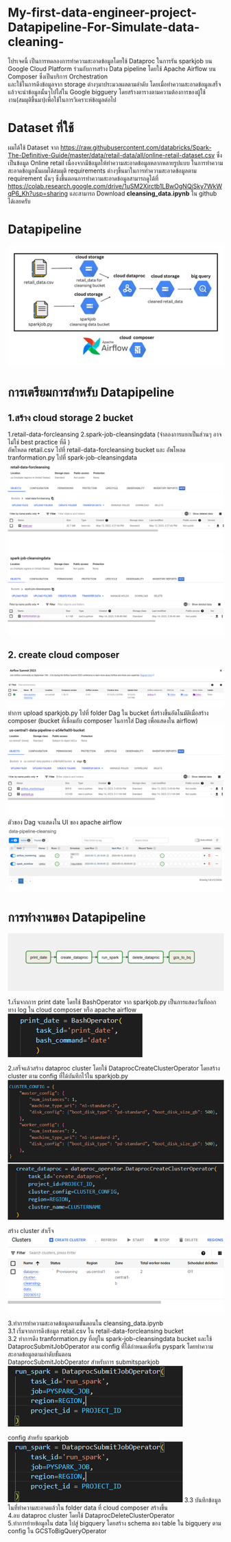 # My-first-data-engineer-project-Datapipeline-For-Simulate-data-cleaning-
โปรเจคนี้ เป็นการทดลองการทำความสะอาดข้อมูลโดยใช้ Dataproc ในการรัน sparkjob บน Google Cloud Platform ร่วมกับการสร้าง Data pipeline โดยใช้ Apache Airflow บน Composer ซึ่งเป็นบริการ Orchestration  
และใช้ในการดึงข้อมูลจาก storage ต่างๆมาประมวลผลตามลำดับ โดยเมื่อทำความสะอาดข้อมูลเสร็จแล้วจะนำข้อมูลนั้นๆไปใส่ใน Google bigguery โดยสร้างตารางตามความต้องการของผู้ใช้งาน(สมมุติขึ้นมา)เพื่อใช้ในการวิเคราะห์ข้อมูลต่อไป
# Dataset ที่ใช้
ผมได้ใช้ Dataset จาก 
https://raw.githubusercontent.com/databricks/Spark-The-Definitive-Guide/master/data/retail-data/all/online-retail-dataset.csv 
ซึ่งเป็นข้อมูล Online retail เนื่องจากมีข้อมูลให้ทำความสะอาดข้อมูลหลากหลายรูปแบบ ในการทำความสะอาดข้อมูลนั้นผมได้สมมุติ requirements ต่างๆขึ้นมาในการทำความสะอาดข้อมูลตาม requirement นั้นๆ
ซึ่งขึ้นตอนการทำความสะอาดข้อมูลสามารถดูได้ที่ https://colab.research.google.com/drive/1uSM2Xirctb1LBwOgNQiSky7WkWqP6_Kh?usp=sharing และสามารถ Download **cleansing_data.ipynb** ใน github ได้เลยครับ 
# Datapipeline
<img src = 'images/retail data (1).jpg'>

# การเตรียมการสำหรับ Datapipeline 
## 1.สร้าง cloud storage 2 bucket 
1.retail-data-forcleansing 2.spark-job-cleansingdata (จำลองการแยกเป็นส่วนๆ อาจไม่ใช่ best practice ที่ดี ) \
อัพโหลด retail.csv ไปที่ retail-data-forcleansing bucket และ อัพโหลด tranformation.py ไปที่ spark-job-cleansingdata \
<img src = 'images/Capture9.PNG'>
<img src = 'images/Capture10.PNG'>

## 2. create cloud composer
<img src = 'images/Capture2.PNG'>
ทำการ upload sparkjob.py ไปที่ folder Dag ใน bucket ที่สร้างขึ้นอัตโนมัติเมื่อสร้าง composer (bucket ที่เชื่อมกับ composer ในการใส่ Dag เพื่อแสดงใน airflow) 
<img src = 'images/Capture11.PNG'>
ตัวของ Dag จะแสดงใน UI ของ apache airflow 
<img src = 'images/Capture6.PNG'>

# การทำงานของ Datapipeline 
<img src = 'images/Capture5.PNG'>

1.เริ่มจากการ print date โดยใช้ BashOperator จาก sparkjob.py เป็นการแสดงวันที่ออกทาง log ใน cloud composer หรือ apache airflow \
<img src = 'images/Capture14.PNG'>

2.เสร็จแล้วสร้าง dataproc cluster โดยใช้ DataprocCreateClusterOperator โดยสร้าง cluster ตาม config ที่ได้บันทึกไว้ใน sparkjob.py \
<img src = 'images/Capture16.PNG'>
<img src = 'images/Capture15.PNG'>

สร้าง cluster สำเร็จ
<img src = 'images/Capture12.PNG'>


3.ทำการทำความสะอาดข้อมูลตามขั้นตอนใน cleansing_data.ipynb \
3.1 เริ่มจากการดึงข้อมูล retail.csv ใน retail-data-forcleansing bucket \
3.2 ทำการดึง tranformation.py ที่อยู่ใน spark-job-cleansingdata bucket และใช้ DataprocSubmitJobOperator ตาม config ที่ได้กำหนดเพื่อรัน pyspark โดยทำความสะอาดข้อมูลตามลำดับขั้นตอน \
DataprocSubmitJobOperator สำหรับการ submitsparkjob \
<img src = 'images/Capture17.PNG'>

config สำหรับ sparkjob \
<img src = 'images/Capture17.PNG'>
3.3 บันทึกข้อมูลในที่ทำความสะอาดแล้วใน folder data ที่ cloud composer สร้างขึ้น \
4.ลบ dataproc cluster โดยใช้ DataprocDeleteClusterOperator \
5.ทำการย้ายข้อมูลใน data ไปสู่ bigquery โดยสร้าง schema ของ table ใน bigquery ตาม config ใน GCSToBigQueryOperator 



